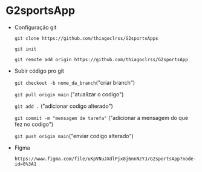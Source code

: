 # G2sportsApp

- Configuração git

  `git clone https://github.com/thiagoclrss/G2sportsApps`

  `git init`

  `git remote add origin https://github.com/thiagoclrss/G2sportsApp`

- Subir código pro git

  `git checkout -b nome_da_branch`("criar branch")

  `git pull origin main` ("atualizar o codigo")

  `git add .` ("adicionar codigo alterado")

  `git commit -m "mensagem de tarefa"` ("adicionar a mensagem do que fez no codigo")

  `git push origin main`("enviar codigo alterado")

- Figma

  `https://www.figma.com/file/uKpVNuJXdlPjx8j6nnNzYJ/G2sportsApp?node-id=0%3A1`
